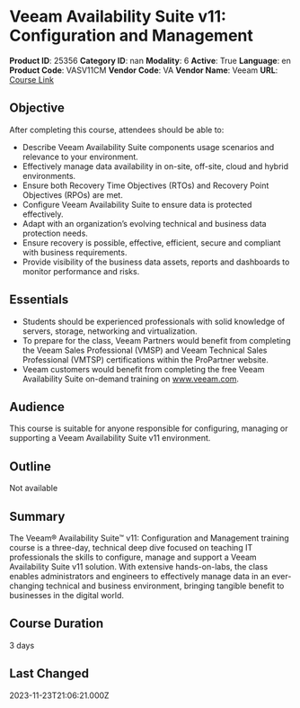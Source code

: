 # Veeam Availability Suite v11: Configuration and Management

**Product ID**: 25356
**Category ID**: nan
**Modality**: 6
**Active**: True
**Language**: en
**Product Code**: VASV11CM
**Vendor Code**: VA
**Vendor Name**: Veeam
**URL**: [Course Link](https://www.fastlaneus.com/course/veeam-vasv11cm)

## Objective
After completing this course, attendees should be able to:


- Describe Veeam Availability Suite components usage scenarios and relevance to your environment.
- Effectively manage data availability in on-site, off-site, cloud and hybrid environments.
- Ensure both Recovery Time Objectives (RTOs) and Recovery Point Objectives (RPOs) are met.
- Configure Veeam Availability Suite to ensure data is protected effectively.
- Adapt with an organization’s evolving technical and business data protection needs.
- Ensure recovery is possible, effective, efficient, secure and compliant with business requirements.
- Provide visibility of the business data assets, reports and dashboards to monitor performance and risks.

## Essentials
- Students should be experienced professionals with solid knowledge of servers, storage, networking and virtualization.
- To prepare for the class, Veeam Partners would benefit from completing the Veeam Sales Professional (VMSP) and Veeam Technical Sales Professional (VMTSP) certifications within the ProPartner website.
- Veeam customers would benefit from completing the free Veeam Availability Suite on-demand training on www.veeam.com.

## Audience
This course is suitable for anyone responsible for configuring, managing or supporting a Veeam Availability Suite v11 environment.

## Outline
Not available

## Summary
The Veeam® Availability Suite™ v11: Configuration and Management training course is a three-day, technical deep dive focused on teaching IT professionals the skills to configure, manage and support a Veeam Availability Suite v11 solution. With extensive hands-on-labs, the class enables administrators and engineers to effectively manage data in an ever-changing technical and business environment, bringing tangible benefit to businesses in the digital world.

## Course Duration
3 days

## Last Changed
2023-11-23T21:06:21.000Z
